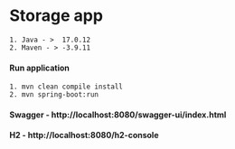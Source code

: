 # Storage app


```
1. Java - >  17.0.12
2. Maven - > -3.9.11

```

#### Run application

```
1. mvn clean compile install
2. mvn spring-boot:run
```

#### Swagger - <a> http://localhost:8080/swagger-ui/index.html </a>
#### H2 - <a> http://localhost:8080/h2-console </a>